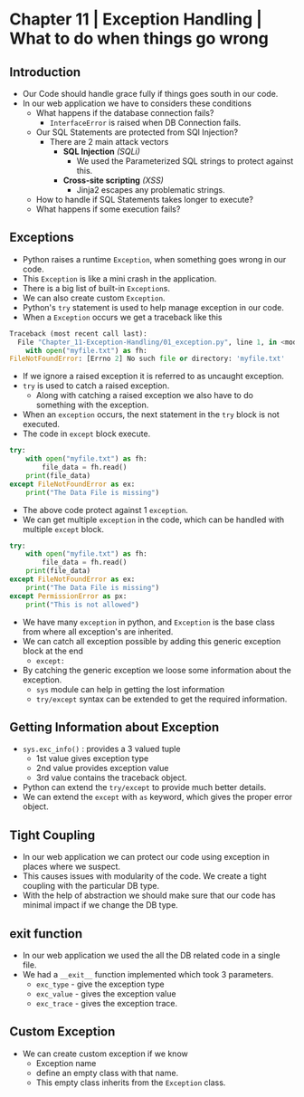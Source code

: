 # Chapter 11 | Exception Handling | What to do when things go wrong #

## Introduction ##
* Our Code should handle grace fully if things goes south in our code.
* In our web application we have to considers these conditions
    - What happens if the database connection fails?
        + `InterfaceError` is raised when DB Connection fails.
    - Our SQL Statements are protected from SQl Injection?
        + There are 2 main attack vectors
            * **SQL Injection** *(SQLi)*
                - We used the Parameterized SQL strings to protect against this.
            * **Cross-site scripting** *(XSS)*
                - Jinja2 escapes any problematic strings.
    - How to handle if SQL Statements takes longer to execute?
    - What happens if some execution fails?

## Exceptions ##
* Python raises a runtime `Exception`, when something goes wrong in our code.
* This `Exception` is like a mini crash in the application.
* There is a big list of built-in `Exception`s.
* We can also create custom `Exception`.
* Python's `try` statement is used to help manage exception in our code.
* When a `Exception` occurs we get a traceback like this

````python
Traceback (most recent call last):
  File "Chapter_11-Exception-Handling/01_exception.py", line 1, in <module>
    with open("myfile.txt") as fh:
FileNotFoundError: [Errno 2] No such file or directory: 'myfile.txt'
````
* If we ignore a raised exception it is referred to as uncaught exception.
* `try` is used to catch a raised exception.
    - Along with catching a raised exception we also have to do something with the exception.
* When an `exception` occurs, the next statement in the `try` block is not executed.
* The code in `except` block execute.

````python
try:
    with open("myfile.txt") as fh:
        file_data = fh.read()
    print(file_data)
except FileNotFoundError as ex:
    print("The Data File is missing")
````

* The above code protect against 1 `exception`. 
* We can get multiple `exception` in the code, which can be handled with multiple `except` block.

````python
try:
    with open("myfile.txt") as fh:
        file_data = fh.read()
    print(file_data)
except FileNotFoundError as ex:
    print("The Data File is missing")
except PermissionError as px:
    print("This is not allowed")
````

* We have many `exception` in python, and `Exception` is the base class from where all exception's are inherited.
* We can catch all exception possible by adding this generic exception block at the end
    - `except:`
* By catching the generic exception we loose some information about the exception.
    - `sys` module can help in getting the lost information
    - `try/except` syntax can be extended to get the required information.

## Getting Information about Exception ##

* `sys.exc_info()` : provides a 3 valued tuple
    - 1st value gives exception type
    - 2nd value provides exception value
    - 3rd value contains the traceback object.
* Python can extend the `try/except` to provide much better details.
* We can extend the `except` with `as` keyword, which gives the proper error object.

## Tight Coupling ##
* In our web application we can protect our code using exception in places where we suspect.
* This causes issues with modularity of the code. We create a tight coupling with the particular DB type.
* With the help of abstraction we should make sure that our code has minimal impact if we change the DB type.

## __exit__ function ##
* In our web application we used the all the DB related code in a single file.
* We had a `__exit__` function implemented which took 3 parameters.
    - `exc_type` - give the exception type
    - `exc_value` - gives the exception value
    - `exc_trace` - gives the exception trace.

## Custom Exception ##
* We can create custom exception if we know
    - Exception name
    - define an empty class with that name.
    - This empty class inherits from the `Exception` class.


